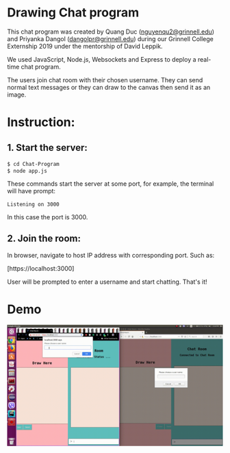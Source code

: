 # Drawing Chat program
This chat program was created by Quang Duc (nguyenqu2@grinnell.edu) and Priyanka Dangol (dangolpr@grinnell.edu)
during our Grinnell College Externship 2019 under the mentorship of David Leppik.

We used JavaScript, Node.js, Websockets and Express to deploy a real-time chat program.

The users join chat room with their chosen username. They can send normal text messages or they can draw to the canvas
then send it as an image.

# Instruction:
## 1. Start the server:
```
$ cd Chat-Program
$ node app.js
```
These commands start the server at some port, for example, the terminal will have prompt:
```
Listening on 3000
```
In this case the port is 3000. 

## 2. Join the room:
In browser, navigate to host IP address with corresponding port. Such as:

[https://localhost:3000]

User will be prompted to enter a username and start chatting. That's it!

# Demo
![Chat program demo](ChatProgram.GIF)



